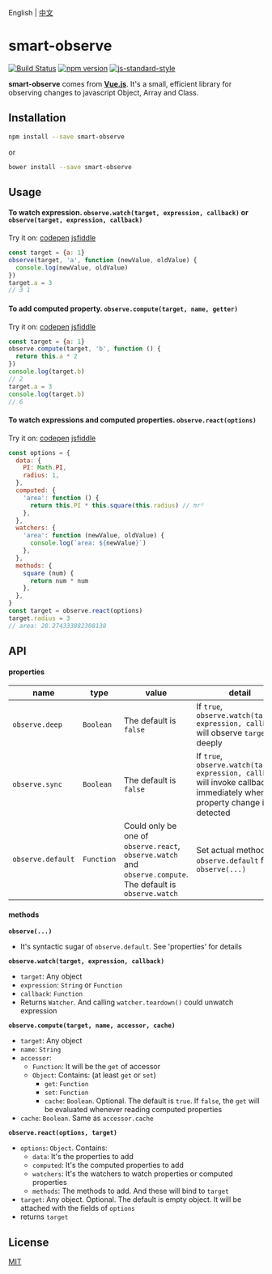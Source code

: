 English | [中文](https://github.com/cnlon/smart-observe/blob/master/README.zh.md)

# smart-observe

[![Build Status](https://travis-ci.org/cnlon/smart-observe.svg?branch=master)](https://travis-ci.org/cnlon/smart-observe)
[![npm version](https://badge.fury.io/js/smart-observe.svg)](https://badge.fury.io/js/smart-observe)
[![js-standard-style](https://img.shields.io/badge/code%20style-standard-brightgreen.svg)](http://standardjs.com)


**smart-observe** comes from [**Vue.js**](https://github.com/vuejs/vue). It's a small, efficient library for observing changes to javascript Object, Array and Class.

## Installation

``` bash
npm install --save smart-observe
```

or

``` bash
bower install --save smart-observe
```

## Usage

#### To watch expression. `observe.watch(target, expression, callback)` or `observe(target, expression, callback)`

Try it on:
[codepen](http://codepen.io/lon/pen/rrqLLk?editors=0010#0)
[jsfiddle](https://jsfiddle.net/lon/x4n2yjLn/)

``` javascript
const target = {a: 1}
observe(target, 'a', function (newValue, oldValue) {
  console.log(newValue, oldValue)
})
target.a = 3
// 3 1
```

#### To add computed property. `observe.compute(target, name, getter)`

Try it on:
[codepen](http://codepen.io/lon/pen/dpgXLN?editors=0010#0)
[jsfiddle](https://jsfiddle.net/lon/q402v3jd/)

``` javascript
const target = {a: 1}
observe.compute(target, 'b', function () {
  return this.a * 2
})
console.log(target.b)
// 2
target.a = 3
console.log(target.b)
// 6
```

#### To watch expressions and computed properties. `observe.react(options)`

Try it on:
[codepen](http://codepen.io/lon/pen/zKmKqA?editors=0010#0)
[jsfiddle](https://jsfiddle.net/lon/ufth8xpe/)

``` javascript
const options = {
  data: {
    PI: Math.PI,
    radius: 1,
  },
  computed: {
    'area': function () {
      return this.PI * this.square(this.radius) // πr²
    },
  },
  watchers: {
    'area': function (newValue, oldValue) {
      console.log(`area: ${newValue}`)
    },
  },
  methods: {
    square (num) {
      return num * num
    },
  },
}
const target = observe.react(options)
target.radius = 3
// area: 28.274333882308138
```

## API

#### properties

| name | type | value | detail |
| --- | --- | --- | --- |
| `observe.deep` | `Boolean` | The default is `false` | If `true`, `observe.watch(target, expression, callback)` will observe `target` deeply |
| `observe.sync` | `Boolean` | The default is `false` | If `true`, `observe.watch(target, expression, callback)` will invoke callback immediately when a property change is detected |
| `observe.default` | `Function` | Could only be one of `observe.react`, `observe.watch` and `observe.compute`. The default is `observe.watch` | Set actual method to `observe.default` for `observe(...)` |

#### methods

**`observe(...)`**

- It's syntactic sugar of `observe.default`. See 'properties' for details

**`observe.watch(target, expression, callback)`**

- `target`: Any object
- `expression`: `String` or `Function`
- `callback`: `Function`
- Returns `Watcher`. And calling `watcher.teardown()` could unwatch expression

**`observe.compute(target, name, accessor, cache)`**

- `target`: Any object
- `name`: `String`
- `accessor`:
  - `Function`: It will be the `get` of accessor
  - `Object`: Contains: (at least `get` or `set`)
    - `get`: `Function`
    - `set`: `Function`
    - `cache`: `Boolean`. Optional. The default is `true`. If `false`, the `get` will be evaluated whenever reading computed properties
- `cache`: `Boolean`. Same as `accessor.cache`

**`observe.react(options, target)`**

- `options`: `Object`. Contains:
  - `data`: It's the properties to add
  - `computed`: It's the computed properties to add
  - `watchers`: It's the watchers to watch properties or computed properties
  - `methods`: The methods to add. And these will bind to `target`
- `target`: Any object. Optional. The default is empty object. It will be attached with the fields of `options`
- returns `target`

## License

[MIT](http://opensource.org/licenses/MIT)
